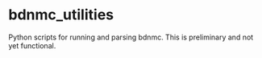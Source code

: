 # bdnmc_utilities
Python scripts for running and parsing bdnmc. This is preliminary and not yet functional.

